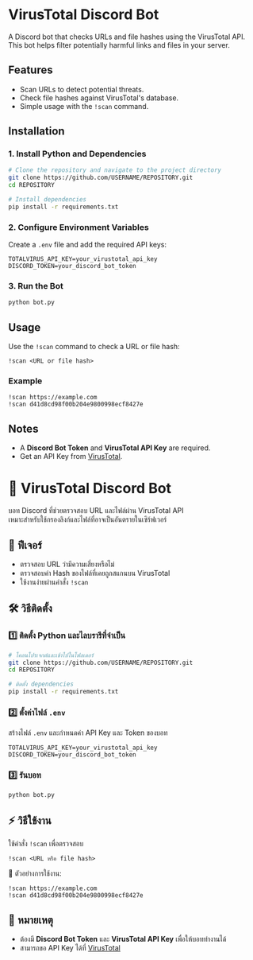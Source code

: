 # VirusTotal Discord Bot

A Discord bot that checks URLs and file hashes using the VirusTotal API. This bot helps filter potentially harmful links and files in your server.

## Features
- Scan URLs to detect potential threats.
- Check file hashes against VirusTotal's database.
- Simple usage with the `!scan` command.

## Installation

### 1. Install Python and Dependencies
```bash
# Clone the repository and navigate to the project directory
git clone https://github.com/USERNAME/REPOSITORY.git  
cd REPOSITORY  

# Install dependencies
pip install -r requirements.txt
```

### 2. Configure Environment Variables
Create a `.env` file and add the required API keys:
```plaintext
TOTALVIRUS_API_KEY=your_virustotal_api_key
DISCORD_TOKEN=your_discord_bot_token
```

### 3. Run the Bot
```bash
python bot.py
```

## Usage
Use the `!scan` command to check a URL or file hash:
```plaintext
!scan <URL or file hash>
```

### Example
```plaintext
!scan https://example.com  
!scan d41d8cd98f00b204e9800998ecf8427e
```

## Notes
- A **Discord Bot Token** and **VirusTotal API Key** are required.
- Get an API Key from [VirusTotal](https://www.virustotal.com/gui/join-us).


# 🦠 VirusTotal Discord Bot

บอท Discord ที่ช่วยตรวจสอบ URL และไฟล์ผ่าน VirusTotal API  
เหมาะสำหรับใช้กรองลิงก์และไฟล์ที่อาจเป็นอันตรายในเซิร์ฟเวอร์

## 🚀 ฟีเจอร์
- ตรวจสอบ URL ว่ามีความเสี่ยงหรือไม่  
- ตรวจสอบค่า Hash ของไฟล์ที่เคยถูกสแกนบน VirusTotal  
- ใช้งานง่ายผ่านคำสั่ง `!scan`  

## 🛠 วิธีติดตั้ง

### 1️⃣ ติดตั้ง Python และไลบรารีที่จำเป็น
```bash
# โคลนโปรเจกต์และเข้าไปในโฟลเดอร์
git clone https://github.com/USERNAME/REPOSITORY.git  
cd REPOSITORY  

# ติดตั้ง dependencies
pip install -r requirements.txt
```

### 2️⃣ ตั้งค่าไฟล์ `.env`
สร้างไฟล์ `.env` และกำหนดค่า API Key และ Token ของบอท  
```plaintext
TOTALVIRUS_API_KEY=your_virustotal_api_key
DISCORD_TOKEN=your_discord_bot_token
```

### 3️⃣ รันบอท
```bash
python bot.py
```

## ⚡ วิธีใช้งาน
ใช้คำสั่ง `!scan` เพื่อตรวจสอบ  
```plaintext
!scan <URL หรือ file hash>
```

🔹 ตัวอย่างการใช้งาน:  
```plaintext
!scan https://example.com  
!scan d41d8cd98f00b204e9800998ecf8427e
```

## 📝 หมายเหตุ
- ต้องมี **Discord Bot Token** และ **VirusTotal API Key** เพื่อให้บอททำงานได้  
- สามารถขอ API Key ได้ที่ [VirusTotal](https://www.virustotal.com/gui/join-us)


